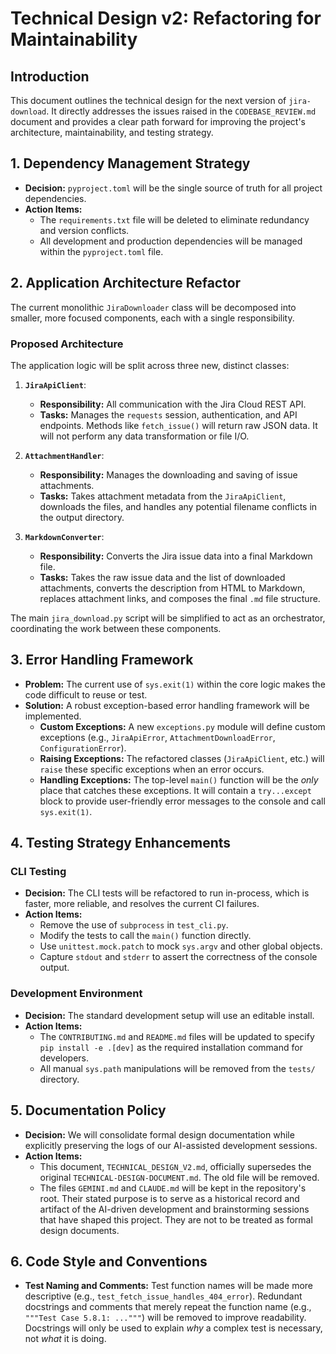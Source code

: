 # Technical Design v2: Refactoring for Maintainability

## Introduction

This document outlines the technical design for the next version of `jira-download`. It directly addresses the issues raised in the `CODEBASE_REVIEW.md` document and provides a clear path forward for improving the project's architecture, maintainability, and testing strategy.

## 1. Dependency Management Strategy

- **Decision:** `pyproject.toml` will be the single source of truth for all project dependencies.
- **Action Items:**
    - The `requirements.txt` file will be deleted to eliminate redundancy and version conflicts.
    - All development and production dependencies will be managed within the `pyproject.toml` file.

## 2. Application Architecture Refactor

The current monolithic `JiraDownloader` class will be decomposed into smaller, more focused components, each with a single responsibility.

### Proposed Architecture

The application logic will be split across three new, distinct classes:

1.  **`JiraApiClient`**:
    - **Responsibility:** All communication with the Jira Cloud REST API.
    - **Tasks:** Manages the `requests` session, authentication, and API endpoints. Methods like `fetch_issue()` will return raw JSON data. It will not perform any data transformation or file I/O.

2.  **`AttachmentHandler`**:
    - **Responsibility:** Manages the downloading and saving of issue attachments.
    - **Tasks:** Takes attachment metadata from the `JiraApiClient`, downloads the files, and handles any potential filename conflicts in the output directory.

3.  **`MarkdownConverter`**:
    - **Responsibility:** Converts the Jira issue data into a final Markdown file.
    - **Tasks:** Takes the raw issue data and the list of downloaded attachments, converts the description from HTML to Markdown, replaces attachment links, and composes the final `.md` file structure.

The main `jira_download.py` script will be simplified to act as an orchestrator, coordinating the work between these components.

## 3. Error Handling Framework

- **Problem:** The current use of `sys.exit(1)` within the core logic makes the code difficult to reuse or test.
- **Solution:** A robust exception-based error handling framework will be implemented.
    - **Custom Exceptions:** A new `exceptions.py` module will define custom exceptions (e.g., `JiraApiError`, `AttachmentDownloadError`, `ConfigurationError`).
    - **Raising Exceptions:** The refactored classes (`JiraApiClient`, etc.) will `raise` these specific exceptions when an error occurs.
    - **Handling Exceptions:** The top-level `main()` function will be the *only* place that catches these exceptions. It will contain a `try...except` block to provide user-friendly error messages to the console and call `sys.exit(1)`.

## 4. Testing Strategy Enhancements

### CLI Testing

- **Decision:** The CLI tests will be refactored to run in-process, which is faster, more reliable, and resolves the current CI failures.
- **Action Items:**
    - Remove the use of `subprocess` in `test_cli.py`.
    - Modify the tests to call the `main()` function directly.
    - Use `unittest.mock.patch` to mock `sys.argv` and other global objects.
    - Capture `stdout` and `stderr` to assert the correctness of the console output.

### Development Environment

- **Decision:** The standard development setup will use an editable install.
- **Action Items:**
    - The `CONTRIBUTING.md` and `README.md` files will be updated to specify `pip install -e .[dev]` as the required installation command for developers.
    - All manual `sys.path` manipulations will be removed from the `tests/` directory.

## 5. Documentation Policy

- **Decision:** We will consolidate formal design documentation while explicitly preserving the logs of our AI-assisted development sessions.
- **Action Items:**
    - This document, `TECHNICAL_DESIGN_V2.md`, officially supersedes the original `TECHNICAL-DESIGN-DOCUMENT.md`. The old file will be removed.
    - The files `GEMINI.md` and `CLAUDE.md` will be kept in the repository's root. Their stated purpose is to serve as a historical record and artifact of the AI-driven development and brainstorming sessions that have shaped this project. They are not to be treated as formal design documents.

## 6. Code Style and Conventions

- **Test Naming and Comments:** Test function names will be made more descriptive (e.g., `test_fetch_issue_handles_404_error`). Redundant docstrings and comments that merely repeat the function name (e.g., `"""Test Case 5.8.1: ..."""`) will be removed to improve readability. Docstrings will only be used to explain *why* a complex test is necessary, not *what* it is doing.
